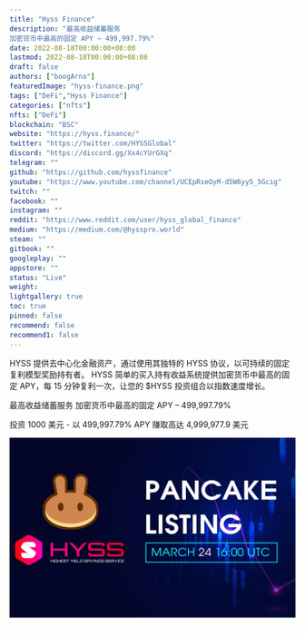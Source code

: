 ```yaml
---
title: "Hyss Finance"
description: "最高收益储蓄服务
加密货币中最高的固定 APY – 499,997.79%"
date: 2022-08-18T00:00:00+08:00
lastmod: 2022-08-18T00:00:00+08:00
draft: false
authors: ["boogArno"]
featuredImage: "hyss-finance.png"
tags: ["DeFi","Hyss Finance"]
categories: ["nfts"]
nfts: ["DeFi"]
blockchain: "BSC"
website: "https://hyss.finance/"
twitter: "https://twitter.com/HYSSGlobal"
discord: "https://discord.gg/Xx4cYUrGXq"
telegram: ""
github: "https://github.com/hyssfinance"
youtube: "https://www.youtube.com/channel/UCEpRseOyM-d5W6yy5_5Gcig"
twitch: ""
facebook: ""
instagram: ""
reddit: "https://www.reddit.com/user/hyss_global_finance"
medium: "https://medium.com/@hysspro.world"
steam: ""
gitbook: ""
googleplay: ""
appstore: ""
status: "Live"
weight: 
lightgallery: true
toc: true
pinned: false
recommend: false
recommend1: false
---
```

HYSS 提供去中心化金融资产，通过使用其独特的 HYSS 协议，以可持续的固定复利模型奖励持有者。
HYSS 简单的买入持有收益系统提供加密货币中最高的固定 APY，每 15 分钟复利一次，让您的 $HYSS 投资组合以指数速度增长。

最高收益储蓄服务
加密货币中最高的固定 APY – 499,997.79%

投资 1000 美元 - 以 499,997.79% APY 赚取高达 4,999,977.9 美元

![hyssfinance-dapp-defi-bsc-image2_acc6ebbe31b61993f3a4cedf54337e96](hyssfinance-dapp-defi-bsc-image2_acc6ebbe31b61993f3a4cedf54337e96.png)
